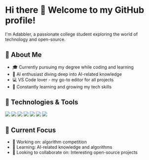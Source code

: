 # Hi there 👋 Welcome to my GitHub profile!

<!--
**Adabbler/Adabbler** is a ✨ _special_ ✨ repository because its `README.md` (this file) appears on your GitHub profile.

Here are some ideas to get you started:

- 🔭 I’m currently working on ...
- 🌱 I’m currently learning ...
- 👯 I’m looking to collaborate on ...
- 🤔 I’m looking for help with ...
- 💬 Ask me about ...
- 📫 How to reach me: ...
- 😄 Pronouns: ...
- ⚡ Fun fact: ...
-->
I'm Adabbler, a passionate college student exploring the world of technology and open-source.

## 🚀 About Me

- 🎓 Currently pursuing my degree while coding and learning
- 🤖 AI enthusiast diving deep into AI-related knowledge
- 💻 VS Code lover - my go-to editor for all projects
- 🌱 Constantly learning and growing my tech skills

## 🔧 Technologies & Tools

![](https://img.shields.io/badge/Editor-VSCode-informational?style=flat&logo=visual-studio-code&logoColor=white&color=007ACC)
![](https://img.shields.io/badge/OS-Windows-informational?style=flat&logo=windows&logoColor=white&color=0078D6)
![](https://img.shields.io/badge/Code-C++-informational?style=flat&logo=c%2B%2B&logoColor=white&color=00599C)
![](https://img.shields.io/badge/Code-Python-informational?style=flat&logo=python&logoColor=white&color=3776AB)
![](https://img.shields.io/badge/Frontend-HTML5-informational?style=flat&logo=html5&logoColor=white&color=E34F26)
![](https://img.shields.io/badge/Frontend-CSS3-informational?style=flat&logo=css3&logoColor=white&color=1572B6)
![](https://img.shields.io/badge/Frontend-JavaScript-informational?style=flat&logo=javascript&logoColor=white&color=F7DF1E)

## 🌱 Current Focus

- 🔭 Working on: algorithm competition
- 🌱 Learning: AI-related knowledge and algorithms
- 👯 Looking to collaborate on: Interesting open-source projects
